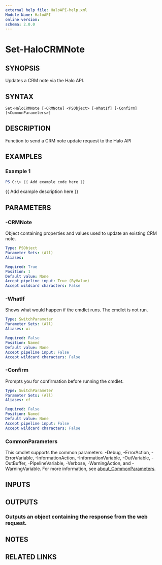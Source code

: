 ```yaml
---
external help file: HaloAPI-help.xml
Module Name: HaloAPI
online version:
schema: 2.0.0
---
```


# Set-HaloCRMNote

## SYNOPSIS
Updates a CRM note via the Halo API.

## SYNTAX

```
Set-HaloCRMNote [-CRMNote] <PSObject> [-WhatIf] [-Confirm] [<CommonParameters>]
```

## DESCRIPTION
Function to send a CRM note update request to the Halo API

## EXAMPLES

### Example 1
```powershell
PS C:\> {{ Add example code here }}
```

{{ Add example description here }}

## PARAMETERS

### -CRMNote
Object containing properties and values used to update an existing CRM note.

```yaml
Type: PSObject
Parameter Sets: (All)
Aliases:

Required: True
Position: 1
Default value: None
Accept pipeline input: True (ByValue)
Accept wildcard characters: False
```

### -WhatIf
Shows what would happen if the cmdlet runs.
The cmdlet is not run.

```yaml
Type: SwitchParameter
Parameter Sets: (All)
Aliases: wi

Required: False
Position: Named
Default value: None
Accept pipeline input: False
Accept wildcard characters: False
```

### -Confirm
Prompts you for confirmation before running the cmdlet.

```yaml
Type: SwitchParameter
Parameter Sets: (All)
Aliases: cf

Required: False
Position: Named
Default value: None
Accept pipeline input: False
Accept wildcard characters: False
```

### CommonParameters
This cmdlet supports the common parameters: -Debug, -ErrorAction, -ErrorVariable, -InformationAction, -InformationVariable, -OutVariable, -OutBuffer, -PipelineVariable, -Verbose, -WarningAction, and -WarningVariable. For more information, see [about_CommonParameters](http://go.microsoft.com/fwlink/?LinkID=113216).

## INPUTS

## OUTPUTS

### Outputs an object containing the response from the web request.
## NOTES

## RELATED LINKS
